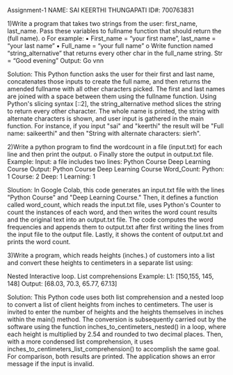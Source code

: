 Assignment-1
NAME: SAI KEERTHI THUNGAPATI ID#: 700763831

1)Write a program that takes two strings from the user: first_name, last_name. Pass these variables to fullname function that should return the (full name). o For example: ▪ First_name = “your first name”, last_name = “your last name” ▪ Full_name = “your full name” o Write function named “string_alternative” that returns every other char in the full_name string. Str = “Good evening” Output: Go vnn

Solution: This Python function asks the user for their first and last name, concatenates those inputs to create the full name, and then returns the amended fullname with all other characters picked. The first and last names are joined with a space between them using the fullname function. Using Python's slicing syntax [::2], the string_alternative method slices the string to return every other character. The whole name is printed, the string with alternate characters is shown, and user input is gathered in the main function. For instance, if you input "sai" and "keerthi" the result will be "Full name: saikeerthi" and then "String with alternate characters: sierh".


2)Write a python program to find the wordcount in a file (input.txt) for each line and then print the output. o Finally store the output in output.txt file. Example: Input: a file includes two lines: Python Course Deep Learning Course Output: Python Course Deep Learning Course Word_Count: Python: 1 Course: 2 Deep: 1 Learning: 1

Sloution: In Google Colab, this code generates an input.txt file with the lines "Python Course" and "Deep Learning Course." Then, it defines a function called word_count, which reads the input.txt file, uses Python's Counter to count the instances of each word, and then writes the word count results and the original text into an output.txt file. The code computes the word frequencies and appends them to output.txt after first writing the lines from the input file to the output file. Lastly, it shows the content of output.txt and prints the word count.


3)Write a program, which reads heights (inches.) of customers into a list and convert these heights to centimeters in a separate list using:

Nested Interactive loop.
List comprehensions Example: L1: [150,155, 145, 148] Output: [68.03, 70.3, 65.77, 67.13]

Solution: This Python code uses both list comprehension and a nested loop to convert a list of client heights from inches to centimeters. The user is invited to enter the number of heights and the heights themselves in inches within the main() method. The conversion is subsequently carried out by the software using the function inches_to_centimeters_nested() in a loop, where each height is multiplied by 2.54 and rounded to two decimal places. Then, with a more condensed list comprehension, it uses inches_to_centimeters_list_comprehension() to accomplish the same goal. For comparison, both results are printed. The application shows an error message if the input is invalid.
